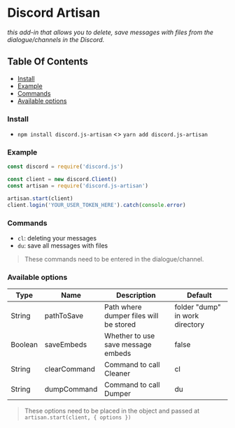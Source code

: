 # Discord Artisan
*this add-in that allows you to delete, save messages with files from the dialogue/channels in the Discord.*

## Table Of Contents
- [Install](#install)
- [Example](#example)
- [Commands](#commands)
- [Available options](#available-options)

### Install

- `npm install discord.js-artisan` <> `yarn add discord.js-artisan`

### Example

```js
const discord = require('discord.js')

const client = new discord.Client()
const artisan = require('discord.js-artisan')

artisan.start(client)
client.login('YOUR_USER_TOKEN_HERE').catch(console.error)
```

### Commands

- `cl`: deleting your messages
- `du`: save all messages with files

> These commands need to be entered in the dialogue/channel.

### Available options

| Type | Name | Description | Default
| --- | --- | --- | --- |
| String | pathToSave | Path where dumper files will be stored | folder "dump" in work directory |
| Boolean | saveEmbeds | Whether to use save message embeds | false |
| String | clearCommand | Command to call Cleaner | cl |
| String | dumpCommand | Command to call Dumper | du |

> These options need to be placed in the object and passed at `artisan.start(client, { options })`

